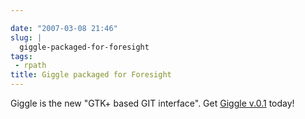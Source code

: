```yaml
---

date: "2007-03-08 21:46"
slug: |
  giggle-packaged-for-foresight
tags:
 - rpath
title: Giggle packaged for Foresight
---
```


Giggle is the new "GTK+ based GIT interface". Get [Giggle
v.0.1](http://www.rpath.com/rbuilder/repos/foresight/troveInfo?t=giggle;v=%2Fforesight.rpath.org%40fl%3A1-contrib%2F0.1-1-1)
today!
